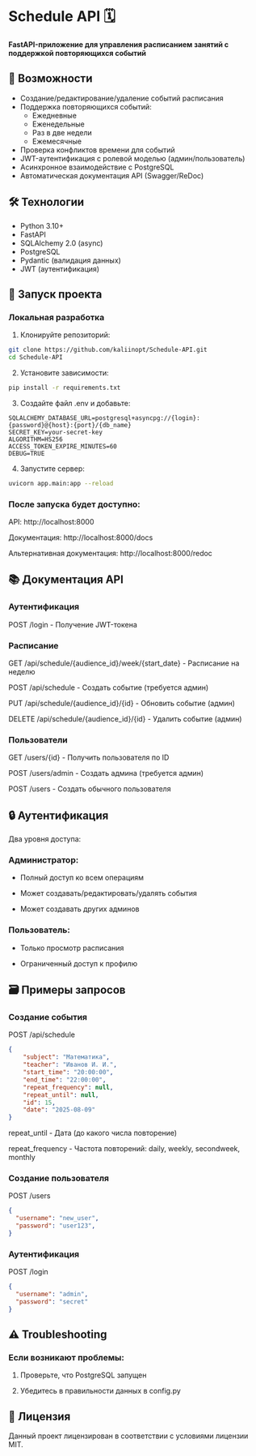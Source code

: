 # Schedule API 🗓️

**FastAPI-приложение для управления расписанием занятий с поддержкой повторяющихся событий**

## 📌 Возможности

- Создание/редактирование/удаление событий расписания
- Поддержка повторяющихся событий:
  - Ежедневные
  - Еженедельные
  - Раз в две недели
  - Ежемесячные
- Проверка конфликтов времени для событий
- JWT-аутентификация с ролевой моделью (админ/пользователь)
- Асинхронное взаимодействие с PostgreSQL
- Автоматическая документация API (Swagger/ReDoc)

## 🛠️ Технологии

- Python 3.10+
- FastAPI
- SQLAlchemy 2.0 (async)
- PostgreSQL
- Pydantic (валидация данных)
- JWT (аутентификация)

## 🚀 Запуск проекта

### Локальная разработка
1. Клонируйте репозиторий:
```bash
git clone https://github.com/kaliinopt/Schedule-API.git
cd Schedule-API
```
2. Установите зависимости:
```bash
pip install -r requirements.txt
```
3. Создайте файл .env и добавьте:

```env
SQLALCHEMY_DATABASE_URL=postgresql+asyncpg://{login}:{password}@{host}:{port}/{db_name}
SECRET_KEY=your-secret-key
ALGORITHM=HS256
ACCESS_TOKEN_EXPIRE_MINUTES=60
DEBUG=TRUE
```
4. Запустите сервер:

```bash
uvicorn app.main:app --reload
```
### После запуска будет доступно:

API: http://localhost:8000

Документация: http://localhost:8000/docs

Альтернативная документация: http://localhost:8000/redoc

## 📚 Документация API
### Аутентификация
POST /login - Получение JWT-токена

### Расписание
GET /api/schedule/{audience_id}/week/{start_date} - Расписание на неделю

POST /api/schedule - Создать событие (требуется админ)

PUT /api/schedule/{audience_id}/{id} - Обновить событие (админ)

DELETE /api/schedule/{audience_id}/{id} - Удалить событие (админ)

### Пользователи
GET /users/{id} - Получить пользователя по ID

POST /users/admin - Создать админа (требуется админ)

POST /users - Создать обычного пользователя

## 🔒 Аутентификация
Два уровня доступа:

### Администратор:

- Полный доступ ко всем операциям

- Может создавать/редактировать/удалять события

- Может создавать других админов

### Пользователь:

- Только просмотр расписания

- Ограниченный доступ к профилю

## 🗃️ Примеры запросов
### Создание события
POST /api/schedule
```json
{
    "subject": "Математика",
    "teacher": "Иванов И. И.",
    "start_time": "20:00:00",
    "end_time": "22:00:00",
    "repeat_frequency": null, 
    "repeat_until": null, 
    "id": 15,
    "date": "2025-08-09"
}
```
repeat_until - Дата (до какого числа повторение)

repeat_frequency - Частота повторений: daily, weekly, secondweek, monthly

### Создание пользователя
POST /users
```json
{
  "username": "new_user",
  "password": "user123",
}
```
### Аутентификация
POST /login
```json
{
  "username": "admin",
  "password": "secret"
}
```
## ⚠️ Troubleshooting
### Если возникают проблемы:

1. Проверьте, что PostgreSQL запущен

2. Убедитесь в правильности данных в config.py

## 📄 Лицензия

Данный проект лицензирован в соответствии с условиями лицензии MIT.

